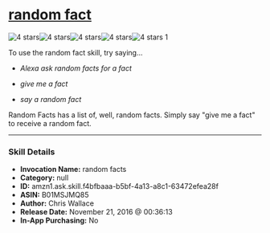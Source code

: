 # [random fact](http://alexa.amazon.com/#skills/amzn1.ask.skill.f4bfbaaa-b5bf-4a13-a8c1-63472efea28f)
![4 stars](../../images/ic_star_black_18dp_1x.png)![4 stars](../../images/ic_star_black_18dp_1x.png)![4 stars](../../images/ic_star_black_18dp_1x.png)![4 stars](../../images/ic_star_black_18dp_1x.png)![4 stars](../../images/ic_star_border_black_18dp_1x.png) 1

To use the random fact skill, try saying...

* *Alexa ask random facts for a fact*

* *give me a fact*

* *say a random fact*

Random Facts has a list of, well, random facts. Simply say "give me a fact" to receive a random fact.

***

### Skill Details

* **Invocation Name:** random facts
* **Category:** null
* **ID:** amzn1.ask.skill.f4bfbaaa-b5bf-4a13-a8c1-63472efea28f
* **ASIN:** B01MSJMQ85
* **Author:** Chris Wallace
* **Release Date:** November 21, 2016 @ 00:36:13
* **In-App Purchasing:** No
